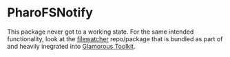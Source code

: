 # PharoFSNotify

This package never got to a working state. For the same intended functionality, look at the [filewatcher](https://github.com/feenkcom/filewatcher) repo/package that is bundled as part of and heavily inegrated into [Glamorous Toolkit](https://gtoolkit.com/).
